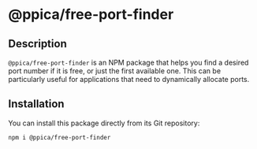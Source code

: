 # @ppica/free-port-finder

## Description

`@ppica/free-port-finder` is an NPM package that helps you find a desired port number if it is free, or just the first available one. This can be particularly useful for applications that need to dynamically allocate ports.

## Installation

You can install this package directly from its Git repository:

```bash
npm i @ppica/free-port-finder
```
